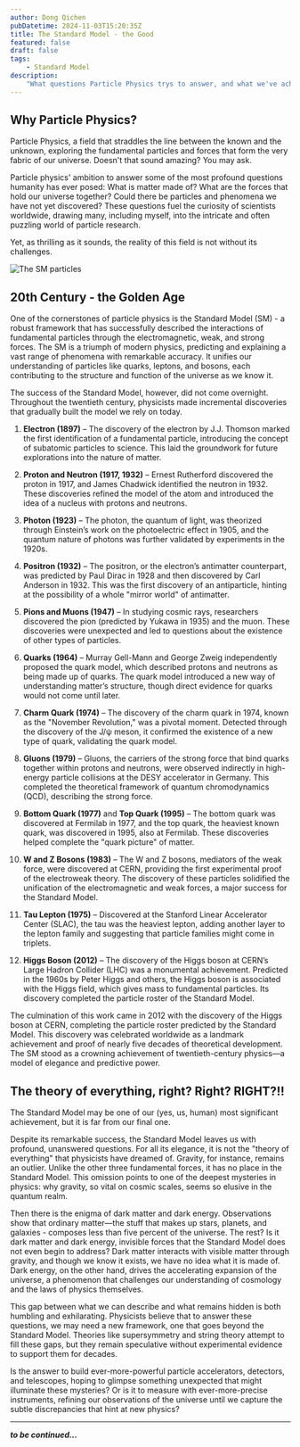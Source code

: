```yaml
---
author: Dong Qichen
pubDatetime: 2024-11-03T15:20:35Z
title: The Standard Model - the Good
featured: false
draft: false
tags: 
    - Standard Model
description:
    "What questions Particle Physics trys to answer, and what we've achieved as human"
---
```


## Why Particle Physics? 

Particle Physics, a field that straddles the line between the known and the unknown, exploring the fundamental particles and forces that form the very fabric of our universe. Doesn't that sound amazing? You may ask.

Particle physics' ambition to answer some of the most profound questions humanity has ever posed: What is matter made of? What are the forces that hold our universe together? Could there be particles and phenomena we have not yet discovered? These questions fuel the curiosity of scientists worldwide, drawing many, including myself, into the intricate and often puzzling world of particle research.

Yet, as thrilling as it sounds, the reality of this field is not without its challenges. 

![The SM particles](@assets/images/SM_graphic-FINAL_T01.jpg)

## 20th Century - the Golden Age

One of the cornerstones of particle physics is the Standard Model (SM) - a robust framework that has successfully described the interactions of fundamental particles through the electromagnetic, weak, and strong forces. The SM is a triumph of modern physics, predicting and explaining a vast range of phenomena with remarkable accuracy. It unifies our understanding of particles like quarks, leptons, and bosons, each contributing to the structure and function of the universe as we know it. 

The success of the Standard Model, however, did not come overnight. Throughout the twentieth century, physicists made incremental discoveries that gradually built the model we rely on today. 

1. **Electron (1897)** – The discovery of the electron by J.J. Thomson marked the first identification of a fundamental particle, introducing the concept of subatomic particles to science. This laid the groundwork for future explorations into the nature of matter.

2. **Proton and Neutron (1917, 1932)** – Ernest Rutherford discovered the proton in 1917, and James Chadwick identified the neutron in 1932. These discoveries refined the model of the atom and introduced the idea of a nucleus with protons and neutrons.

3. **Photon (1923)** – The photon, the quantum of light, was theorized through Einstein’s work on the photoelectric effect in 1905, and the quantum nature of photons was further validated by experiments in the 1920s.

4. **Positron (1932)** – The positron, or the electron’s antimatter counterpart, was predicted by Paul Dirac in 1928 and then discovered by Carl Anderson in 1932. This was the first discovery of an antiparticle, hinting at the possibility of a whole "mirror world" of antimatter.

5. **Pions and Muons (1947)** – In studying cosmic rays, researchers discovered the pion (predicted by Yukawa in 1935) and the muon. These discoveries were unexpected and led to questions about the existence of other types of particles.

6. **Quarks (1964)** – Murray Gell-Mann and George Zweig independently proposed the quark model, which described protons and neutrons as being made up of quarks. The quark model introduced a new way of understanding matter’s structure, though direct evidence for quarks would not come until later.

7. **Charm Quark (1974)** – The discovery of the charm quark in 1974, known as the "November Revolution," was a pivotal moment. Detected through the discovery of the J/ψ meson, it confirmed the existence of a new type of quark, validating the quark model.

8. **Gluons (1979)** – Gluons, the carriers of the strong force that bind quarks together within protons and neutrons, were observed indirectly in high-energy particle collisions at the DESY accelerator in Germany. This completed the theoretical framework of quantum chromodynamics (QCD), describing the strong force.

9. **Bottom Quark (1977)** and **Top Quark (1995)** – The bottom quark was discovered at Fermilab in 1977, and the top quark, the heaviest known quark, was discovered in 1995, also at Fermilab. These discoveries helped complete the "quark picture" of matter.

10. **W and Z Bosons (1983)** – The W and Z bosons, mediators of the weak force, were discovered at CERN, providing the first experimental proof of the electroweak theory. The discovery of these particles solidified the unification of the electromagnetic and weak forces, a major success for the Standard Model.

11. **Tau Lepton (1975)** – Discovered at the Stanford Linear Accelerator Center (SLAC), the tau was the heaviest lepton, adding another layer to the lepton family and suggesting that particle families might come in triplets.

12. **Higgs Boson (2012)** – The discovery of the Higgs boson at CERN’s Large Hadron Collider (LHC) was a monumental achievement. Predicted in the 1960s by Peter Higgs and others, the Higgs boson is associated with the Higgs field, which gives mass to fundamental particles. Its discovery completed the particle roster of the Standard Model.

The culmination of this work came in 2012 with the discovery of the Higgs boson at CERN, completing the particle roster predicted by the Standard Model. This discovery was celebrated worldwide as a landmark achievement and proof of nearly five decades of theoretical development. The SM stood as a crowning achievement of twentieth-century physics—a model of elegance and predictive power.

## The theory of everything, right? Right? RIGHT?!!

The Standard Model may be one of our (yes, us, human) most significant achievement, but it is far from our final one.

Despite its remarkable success, the Standard Model leaves us with profound, unanswered questions. For all its elegance, it is not the "theory of everything" that physicists have dreamed of. Gravity, for instance, remains an outlier. Unlike the other three fundamental forces, it has no place in the Standard Model. This omission points to one of the deepest mysteries in physics: why gravity, so vital on cosmic scales, seems so elusive in the quantum realm.

Then there is the enigma of dark matter and dark energy. Observations show that ordinary matter—the stuff that makes up stars, planets, and galaxies - composes less than five percent of the universe. The rest? Is it dark matter and dark energy, invisible forces that the Standard Model does not even begin to address? Dark matter interacts with visible matter through gravity, and though we know it exists, we have no idea what it is made of. Dark energy, on the other hand, drives the accelerating expansion of the universe, a phenomenon that challenges our understanding of cosmology and the laws of physics themselves.

This gap between what we can describe and what remains hidden is both humbling and exhilarating. Physicists believe that to answer these questions, we may need a new framework, one that goes beyond the Standard Model. Theories like supersymmetry and string theory attempt to fill these gaps, but they remain speculative without experimental evidence to support them for decades.

Is the answer to build ever-more-powerful particle accelerators, detectors, and telescopes, hoping to glimpse something unexpected that might illuminate these mysteries? Or is it to measure with ever-more-precise instruments, refining our observations of the universe until we capture the subtle discrepancies that hint at new physics?

---

***to be continued...***